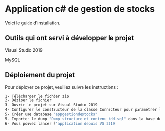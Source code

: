 
# Application c# de gestion de stocks

Voici le guide d'installation.

## Outils qui ont servi à développer le projet

Visual Studio 2019

MySQL

## Déploiement du projet

Pour déployer ce projet, veuillez suivre les instructions :

```bash
1- Télécharger le fichier zip
2- Déziper le fichier
3- Ouvrir le projet sur Visual Studio 2019
4- Configurer le constructeur de la classe Connecteur pour paramétrer la base de données
5- Créer une database "appgestiondestocks"
5- Importer le dump "Dump structure et contenu bdd.sql" dans la base de données "appgestiondestocks"
6- Vous pouvez lancer l'application depuis VS 2019
